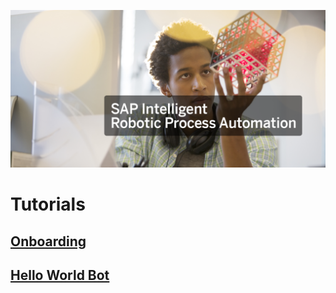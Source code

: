 ![SAP Intelligent RPA](./images/irpa.png)

# Tutorials

## [Onboarding](./00_Onboarding/README.md)

## [Hello World Bot](./01_Hello_World/README.md)